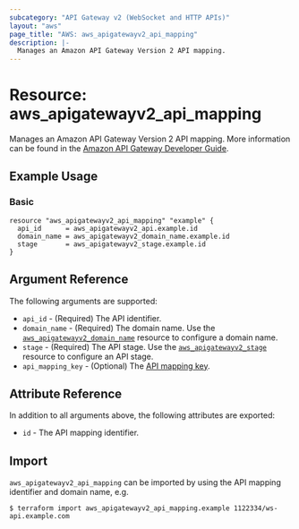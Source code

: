 ```yaml
---
subcategory: "API Gateway v2 (WebSocket and HTTP APIs)"
layout: "aws"
page_title: "AWS: aws_apigatewayv2_api_mapping"
description: |-
  Manages an Amazon API Gateway Version 2 API mapping.
---
```


# Resource: aws_apigatewayv2_api_mapping

Manages an Amazon API Gateway Version 2 API mapping.
More information can be found in the [Amazon API Gateway Developer Guide](https://docs.aws.amazon.com/apigateway/latest/developerguide/how-to-custom-domains.html).

## Example Usage

### Basic

```hcl
resource "aws_apigatewayv2_api_mapping" "example" {
  api_id      = aws_apigatewayv2_api.example.id
  domain_name = aws_apigatewayv2_domain_name.example.id
  stage       = aws_apigatewayv2_stage.example.id
}
```

## Argument Reference

The following arguments are supported:

* `api_id` - (Required) The API identifier.
* `domain_name` - (Required) The domain name. Use the [`aws_apigatewayv2_domain_name`](/docs/providers/aws/r/apigatewayv2_domain_name.html) resource to configure a domain name.
* `stage` - (Required) The API stage. Use the [`aws_apigatewayv2_stage`](/docs/providers/aws/r/apigatewayv2_stage.html) resource to configure an API stage.
* `api_mapping_key` - (Optional) The [API mapping key](https://docs.aws.amazon.com/apigateway/latest/developerguide/apigateway-websocket-api-mapping-template-reference.html).

## Attribute Reference

In addition to all arguments above, the following attributes are exported:

* `id` - The API mapping identifier.

## Import

`aws_apigatewayv2_api_mapping` can be imported by using the API mapping identifier and domain name, e.g.

```
$ terraform import aws_apigatewayv2_api_mapping.example 1122334/ws-api.example.com
```
